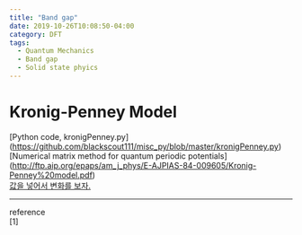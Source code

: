 ```yaml
---
title: "Band gap"
date: 2019-10-26T10:08:50-04:00
category: DFT
tags:
  - Quantum Mechanics
  - Band gap
  - Solid state phyics
---
```


# Kronig-Penney Model
[Python code, kronigPenney.py] (https://github.com/blackscout111/misc_py/blob/master/kronigPenney.py)  
[Numerical matrix method for quantum periodic potentials] (http://ftp.aip.org/epaps/am_j_phys/E-AJPIAS-84-009605/Kronig-Penney%20model.pdf)   
[값을 넣어서 변화를 보자.](https://lampx.tugraz.at/~hadley/ss1/KronigPenney/KronigPenney.php)  

---
reference  
[1]

